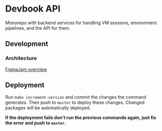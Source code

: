 # Devbook API

Monorepo with backend services for handling VM sessions, environment pipelines, and the API for them.

## Development

### Architecture

[FigmaJam overview](https://www.figma.com/file/pr02o1okRpScOmNpAmgvCL/Architecture)

## Deployment

Run `make increment-version` and commit the changes the command generates.
Then push to `master` to deploy these changes. Changed packages will be automatically deployed.

**If the deployment fails don't run the previous commands again, just fix the error and push to `master`.**
